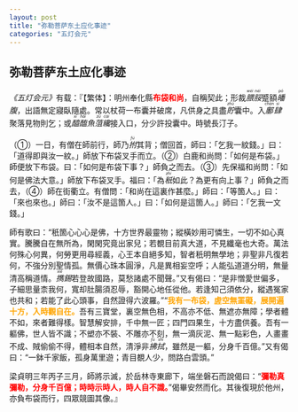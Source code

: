 ```yaml
---
layout: post
title: "弥勒菩萨东土应化事迹"
categories: "五灯会元"
---
```


## 弥勒菩萨东土应化事迹

<cite>《五灯会元》</cite>有载：『【繁体】：明州奉化縣<strong style="color: red;">布袋和尚</strong>，自稱契此；形裁<dfn title="腲脮：形容肥貌。"><ruby>腲<rp>（</rp><rt>wěi</rt><rp>）</rp></ruby><ruby>脮<rp>（</rp><rt>něi</rt><rp>）</rp></ruby></dfn>蹙額<dfn title="皤腹：指大腹。"><ruby>皤<rp>（</rp><rt>pó</rt><rp>）</rp></ruby>腹</dfn>，出語無定寢臥隨處。常以杖荷一布囊并破席，凡供身之具盡<dfn title="貯：指积藏、蓄积。"><ruby>貯<rp>（</rp><rt>zhù</rt><rp>）</rp></ruby></dfn>囊中。入<dfn title="鄽（同“缠”）肆：泛指街市店铺。"><ruby>鄽<rp>（</rp><rt>chán</rt><rp>）</rp></ruby><ruby>肆<rp>（</rp><rt>sì</rt><rp>）</rp></ruby></dfn>聚落見物則乞；或<dfn title="醯醢：指用鱼肉等制成的酱。"><ruby>醯<rp>（</rp><rt>xī</rt><rp>）</rp></ruby><ruby>醢<rp>（</rp><rt>hǎi</rt><rp>）</rp></ruby></dfn><dfn title="魚菹：指鱼酱。">魚<ruby>菹<rp>（</rp><rt>zū</rt><rp>）</rp></ruby></dfn><dfn title="纔（才）：指方、始。"><ruby>纔<rp>（</rp><rt>cái</rt><rp>）</rp></ruby></dfn>接入口，分少許投囊中。時號長汀子。

（①）一日，有僧在師前行，師乃<dfn title="拊：同“抚”，指拍。"><ruby>拊<rp>（</rp><rt>fǔ</rt><rp>）</rp></ruby></dfn>其背；僧回首，師曰：「乞我一紋錢。」曰：「道得即與汝一紋。」師放下布袋叉手而立。（②）白鹿和尚問：「如何是布袋。」師便放下布袋。曰：「如何是布袋下事？」師負之而去。（③）先保福和尚問：「如何是佛法大意。」師放下布袋叉手。福曰：「為<dfn title="秖（只）：恰、仅仅。"><ruby>秖<rp>（</rp><rt>zhǐ</rt><rp>）</rp></ruby></dfn>如此？為更有向上事？」師負之而去，（④）師在街衢立。有僧問：「和尚在這裏作甚麼。」師曰：「等箇人。」曰：「來也來也。」師曰：「汝不是這箇人。」曰：「如何是這箇人。」師曰：「乞我一文錢。」

師有歌曰：<q>秖箇心心心是佛，十方世界最靈物；縱橫妙用可憐生，一切不如心真實。騰騰自在無所為，閑閑究竟出家兒；若覩目前真大道，不見纖毫也大奇。萬法何殊心何異，何勞更用尋經義，心王本自絕多知，智者秖明無學地；非聖非凡復若何，不強分別聖情孤。無價心珠本圓淨，凡是異相妄空呼；人能弘道道分明，無量清高稱道情。<dfn title="擕（携）：指带。"><ruby>擕<rp>（</rp><rt>xié</rt><rp>）</rp></ruby></dfn><dfn title="錫：指锡杖。">錫</dfn>若登故國路，莫愁諸處不聞聲。</q>又有偈曰：<q>是非憎愛世偏多，子細思量柰我何，寬却肚腸須忍辱，豁開心地任從他。若逢知己須依分，縱遇冤家也共和；若能了此心頭事，自然證得六波羅。</q><q><strong style="color: orange;">我有一布袋，虗空無罣礙，展開遍十方，入時觀自在。</strong>吾有三寶堂，裏空無色相，不高亦不低、無遮亦無障；學者體不如，來者難得樣。智慧解安排，千中無一匠；四門四果生，十方盡供養。吾有一軀佛，世人皆不識；不塑亦不裝、不雕亦不刻，無一滴灰泥、無一點彩色，人畫畫不成、賊偷偷不得，體相本自然，清淨非<dfn title="拂拭：指揩擦。"><ruby>拂<rp>（</rp><rt>fú</rt><rp>）</rp></ruby><ruby>拭<rp>（</rp><rt>shì</rt><rp>）</rp></ruby></dfn>，雖然是一軀，分身千百億。</q>又有偈曰：<q>一鉢千家飯，孤身萬里遊；青目覩人少，問路白雲頭。</q>

梁貞明三年丙子三月，師將示滅，於岳林寺東廊下，端坐磐石而說偈曰：<q><strong style="color: red;">彌勒真彌勒，分身千百億；時時示時人，時人自不識。</strong></q>偈畢安然而化。其後復現於他州，亦負布袋而行，四眾競圖其像。』

